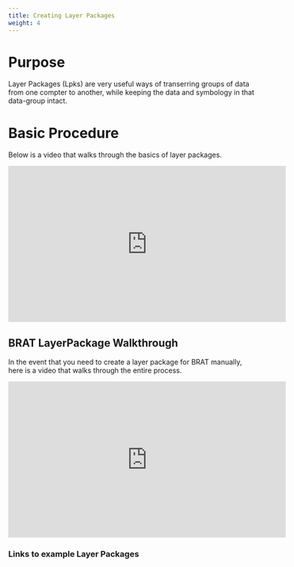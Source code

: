 ```yaml
---
title: Creating Layer Packages
weight: 4
---
```


# Purpose
Layer Packages (Lpks) are very useful ways of transerring groups of data from one compter to another, while keeping the data and symbology in that data-group intact.

# Basic Procedure
Below is a video that walks through the basics of layer packages.

<iframe width="560" height="315" src="https://www.youtube.com/embed/KYBCbVUkuDU" frameborder="0" allow="accelerometer; autoplay; encrypted-media; gyroscope; picture-in-picture" allowfullscreen></iframe>

## BRAT LayerPackage Walkthrough

In the event that you need to create a layer package for BRAT manually, here is a video that walks through the entire process.

<iframe width="560" height="315" src="https://www.youtube.com/embed/c6b72TvEzQM" frameborder="0" allow="accelerometer; autoplay; encrypted-media; gyroscope; picture-in-picture" allowfullscreen></iframe>

### Links to example Layer Packages

